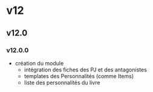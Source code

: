 # v12

## v12.0

### v12.0.0

* création du module
  * intégration des fiches des PJ et des antagonistes
  * templates des Personnalités (comme Items)
  * liste des personnalités du livre
